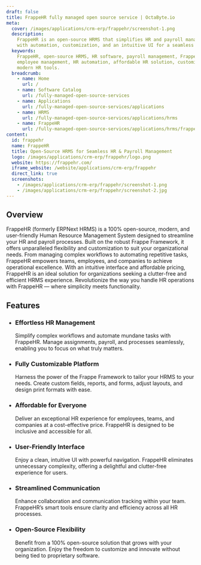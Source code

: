 ```yaml
---
draft: false
title: FrappeHR fully managed open source service | OctaByte.io
meta:
  cover: /images/applications/crm-erp/frappehr/screenshot-1.png
  description:
    FrappeHR is an open-source HRMS that simplifies HR and payroll management
    with automation, customization, and an intuitive UI for a seamless experience.
  keywords:
    FrappeHR, open-source HRMS, HR software, payroll management, Frappe Framework,
    employee management, HR automation, affordable HR solution, customizable HRMS,
    modern HR tools.
  breadcrumb:
    - name: Home
      url: /
    - name: Software Catalog
      url: /fully-managed-open-source-services
    - name: Applications
      url: /fully-managed-open-source-services/applications
    - name: HRMS
      url: /fully-managed-open-source-services/applications/hrms
    - name: FrappeHR
      url: /fully-managed-open-source-services/applications/hrms/frappehr
content:
  id: frappehr
  name: FrappeHR
  title: Open-Source HRMS for Seamless HR & Payroll Management
  logo: /images/applications/crm-erp/frappehr/logo.png
  website: https://frappehr.com/
  iframe_website: /website/applications/crm-erp/frappehr
  direct_link: true
  screenshots:
    - /images/applications/crm-erp/frappehr/screenshot-1.png
    - /images/applications/crm-erp/frappehr/screenshot-2.jpg
---
```


## Overview

FrappeHR (formerly ERPNext HRMS) is a 100% open-source, modern, and user-friendly Human Resource Management System designed to streamline your HR and payroll processes. Built on the robust Frappe Framework, it offers unparalleled flexibility and customization to suit your organizational needs. From managing complex workflows to automating repetitive tasks, FrappeHR empowers teams, employees, and companies to achieve operational excellence. With an intuitive interface and affordable pricing, FrappeHR is an ideal solution for organizations seeking a clutter-free and efficient HRMS experience. Revolutionize the way you handle HR operations with FrappeHR — where simplicity meets functionality.

## Features

- ### Effortless HR Management

  Simplify complex workflows and automate mundane tasks with FrappeHR. Manage assignments, payroll, and processes seamlessly, enabling you to focus on what truly matters.

- ### Fully Customizable Platform

  Harness the power of the Frappe Framework to tailor your HRMS to your needs. Create custom fields, reports, and forms, adjust layouts, and design print formats with ease.

- ### Affordable for Everyone

  Deliver an exceptional HR experience for employees, teams, and companies at a cost-effective price. FrappeHR is designed to be inclusive and accessible for all.

- ### User-Friendly Interface

  Enjoy a clean, intuitive UI with powerful navigation. FrappeHR eliminates unnecessary complexity, offering a delightful and clutter-free experience for users.

- ### Streamlined Communication

  Enhance collaboration and communication tracking within your team. FrappeHR’s smart tools ensure clarity and efficiency across all HR processes.

- ### Open-Source Flexibility

  Benefit from a 100% open-source solution that grows with your organization. Enjoy the freedom to customize and innovate without being tied to proprietary software.
